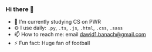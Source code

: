 ### Hi there 👋


- 🔭 I’m currently studying CS on PWR
- ⚙️ I use daily: `.py`, `.ts`, `.js`, `.html`, `.css`, `.sass`
- 📫 How to reach me: email dawid1.banach@gmail.com
- ⚡ Fun fact: Huge fan of football
